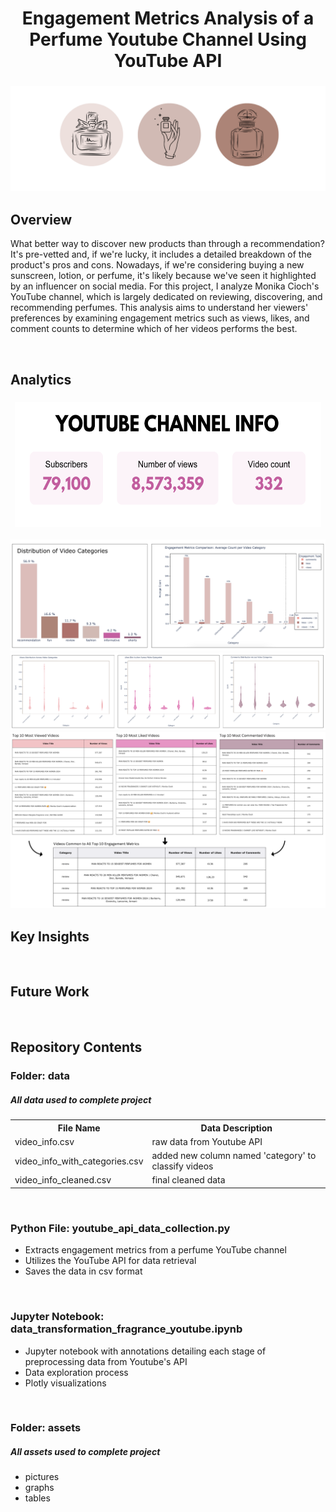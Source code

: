 <h1 align="center">
	Engagement Metrics Analysis of a Perfume Youtube Channel Using YouTube API
</h1>

<h3 align="center">
	<img src="https://github.com/DOCUVESTA/youtube-api-fragrance-channel-analytics/blob/ce6f2c922f0725779302141716324ead5ff6515c/assets/header_perfume.png"/>
</h3>

## Overview
What better way to discover new products than through a recommendation? It's pre-vetted and, if we're lucky, it includes a detailed breakdown of the product's pros and cons. Nowadays, if we're considering buying a new sunscreen, lotion, or perfume, it's likely because we've seen it highlighted by an influencer on social media. For this project, I analyze Monika Cioch's YouTube channel, which is largely dedicated on reviewing, discovering, and recommending perfumes. This analysis aims to understand her viewers' preferences by examining engagement metrics such as views, likes, and comment counts to determine which of her videos performs the best.


<br>

## Analytics
<h3 align="center">
	<img src="https://github.com/DOCUVESTA/youtube-api-fragrance-channel-analytics/blob/4113bab316342257a33a5a584c9b2413dd49a094/assets/youtube_channel_info.png" width="490" height="200""/>
</h3>


	
<img src="https://github.com/DOCUVESTA/youtube-api-fragrance-channel-analytics/blob/44ee6ea1b625fbf28f42c16bdacd1afc60c03e03/assets/categories_and_metrics.png"/>
<img src="https://github.com/DOCUVESTA/youtube-api-fragrance-channel-analytics/blob/44ee6ea1b625fbf28f42c16bdacd1afc60c03e03/assets/all_violin_plots.png"/>

<img src="https://github.com/DOCUVESTA/youtube-api-fragrance-channel-analytics/blob/8eb523ddaa84cd1d97a6741374f507814e5b8a92/assets/top_performing_videos.png"/>


## Key Insights




<br>

## Future Work




<br>

## Repository Contents
### Folder: data
##### All data used to complete project
<table style="width:100%">
    <tr>
        <th>File Name</th>
        <th>Data Description</th>
    </tr>
    <tr>
        <td>video_info.csv</td>
        <td>raw data from Youtube API</td>
    </tr>
    <tr>
        <td>video_info_with_categories.csv</td>
        <td>added new column named 'category' to classify videos</td>
    </tr>
    <tr>
        <td>video_info_cleaned.csv</td>
        <td>final cleaned data</td>
    </tr>
</table>
<br>

### Python File: youtube_api_data_collection.py
- Extracts engagement metrics from a perfume YouTube channel
- Utilizes the YouTube API for data retrieval
- Saves the data in csv format

<br>

### Jupyter Notebook: data_transformation_fragrance_youtube.ipynb
- Jupyter notebook with annotations detailing each stage of preprocessing data from Youtube's API
- Data exploration process
- Plotly visualizations

<br>

### Folder: assets
##### All assets used to complete project
- pictures
- graphs
- tables






